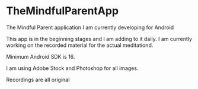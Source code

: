 # TheMindfulParentApp
The Mindful Parent application I am currently developing for Android

This app is in the beginning stages and I am adding to it daily. I am currently working on the recorded material for the actual meditationd.

Minimum Android SDK is 16.

I am using Adobe Stock and Photoshop for all images.

Recordings are all original
